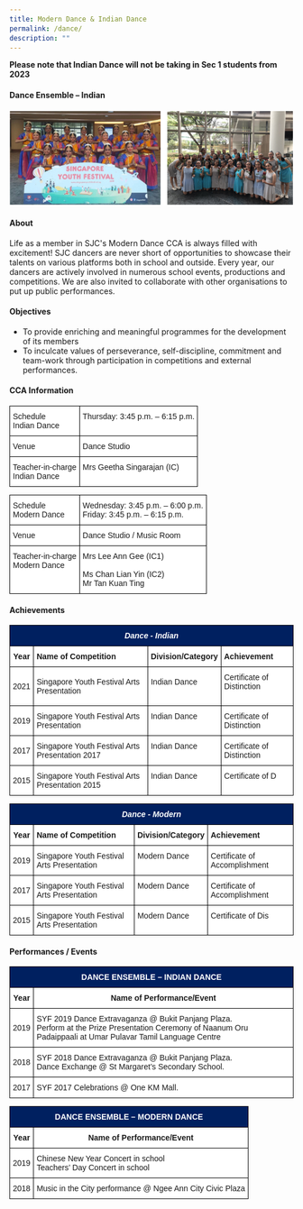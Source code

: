 ```yaml
---
title: Modern Dance & Indian Dance
permalink: /dance/
description: ""
---
```

**Please note that Indian Dance will not be taking in Sec 1 students from 2023**

#### **Dance Ensemble – Indian**


![](/images/CCA/Visual%20&amp;%20Performing%20Arts/Modern%20Dance%20&amp;%20Indian%20Dance/M1.png)

#### **About**


Life as a member in SJC's Modern Dance CCA is always filled with excitement! SJC dancers are never short of opportunities to showcase their talents on various platforms both in school and outside. Every year, our dancers are actively involved in numerous school events, productions and competitions. We are also invited to collaborate with other organisations to put up public performances.

#### **Objectives**


*   To provide enriching and meaningful programmes for the development of its members
*   To inculcate values of perseverance, self-discipline, commitment and team-work through participation in competitions and external performances.

#### **CCA Information**


<style type="text/css">
.tg  {border-collapse:collapse;border-spacing:0;}
.tg td{border-color:black;border-style:solid;border-width:1px;font-family:Arial, sans-serif;font-size:14px;
  overflow:hidden;padding:10px 5px;word-break:normal;}
.tg th{border-color:black;border-style:solid;border-width:1px;font-family:Arial, sans-serif;font-size:14px;
  font-weight:normal;overflow:hidden;padding:10px 5px;word-break:normal;}
.tg .tg-ktyi{background-color:#FFF;text-align:left;vertical-align:top}
</style>
<table class="tg">
<thead>
  <tr>
    <th class="tg-ktyi"><span style="background-color:initial">Schedule</span><br><span style="background-color:initial">Indian Dance</span></th>
    <th class="tg-ktyi"><span style="background-color:initial">Thursday: 3:45 p.m. – 6:15 p.m.</span></th>
  </tr>
</thead>
<tbody>
  <tr>
    <td class="tg-ktyi">Venue<br></td>
    <td class="tg-ktyi">Dance Studio</td>
  </tr>
  <tr>
    <td class="tg-ktyi"><span style="background-color:initial">Teacher-in-charge</span><br><span style="background-color:initial">Indian Dance</span></td>
    <td class="tg-ktyi">Mrs Geetha Singarajan (IC)</td>
  </tr>
</tbody>
</table>
  

<style type="text/css">
.tg  {border-collapse:collapse;border-spacing:0;}
.tg td{border-color:black;border-style:solid;border-width:1px;font-family:Arial, sans-serif;font-size:14px;
  overflow:hidden;padding:10px 5px;word-break:normal;}
.tg th{border-color:black;border-style:solid;border-width:1px;font-family:Arial, sans-serif;font-size:14px;
  font-weight:normal;overflow:hidden;padding:10px 5px;word-break:normal;}
.tg .tg-ktyi{background-color:#FFF;text-align:left;vertical-align:top}
</style>
<table class="tg">
<thead>
  <tr>
    <th class="tg-ktyi"><span style="background-color:initial">Schedule</span><br><span style="background-color:initial">Modern Dance</span></th>
    <th class="tg-ktyi"><span style="background-color:initial">Wednesday: 3:45 p.m. – 6:00 p.m.</span><br><span style="background-color:initial">Friday: 3:45 p.m. – 6:15 p.m.</span></th>
  </tr>
</thead>
<tbody>
  <tr>
    <td class="tg-ktyi">Venue<br></td>
    <td class="tg-ktyi">Dance Studio / Music Room</td>
  </tr>
  <tr>
    <td class="tg-ktyi"><span style="background-color:initial">Teacher-in-charge</span><br><span style="background-color:initial">Modern Dance</span></td>
    <td class="tg-ktyi"><span style="background-color:initial">Mrs Lee Ann Gee (IC1)</span><br><br>Ms Chan Lian Yin (IC2)<br>Mr Tan Kuan Ting</td>
  </tr>
</tbody>
</table>

#### **Achievements**


<style type="text/css">
.tg  {border-collapse:collapse;border-spacing:0;}
.tg td{border-color:black;border-style:solid;border-width:1px;font-family:Arial, sans-serif;font-size:14px;
  overflow:hidden;padding:10px 5px;word-break:normal;}
.tg th{border-color:black;border-style:solid;border-width:1px;font-family:Arial, sans-serif;font-size:14px;
  font-weight:normal;overflow:hidden;padding:10px 5px;word-break:normal;}
.tg .tg-ypk6{background-color:#002060;color:#FFF;font-style:italic;font-weight:bold;text-align:center;vertical-align:top}
.tg .tg-9hzb{background-color:#FFF;font-weight:bold;text-align:center;vertical-align:top}
.tg .tg-dgl5{background-color:#FFF;font-weight:bold;text-align:left;vertical-align:top}
.tg .tg-f4yw{background-color:#FFF;text-align:center;vertical-align:middle}
.tg .tg-zr06{background-color:#FFF;text-align:left;vertical-align:middle}
.tg .tg-ktyi{background-color:#FFF;text-align:left;vertical-align:top}
</style>
<table class="tg">
<thead>
  <tr>
    <th class="tg-ypk6" colspan="4">Dance - Indian<br></th>
  </tr>
</thead>
<tbody>
  <tr>
    <td class="tg-9hzb">Year<br></td>
    <td class="tg-dgl5">Name of Competition<br></td>
    <td class="tg-dgl5">Division/Category<br></td>
    <td class="tg-dgl5">Achievement<br></td>
  </tr>
  <tr>
    <td class="tg-f4yw"> 2021</td>
    <td class="tg-zr06">Singapore Youth Festival Arts Presentation</td>
    <td class="tg-zr06"> Indian Dance<br><br></td>
    <td class="tg-zr06">Certificate of Distinction <br><br></td>
  </tr>
  <tr>
    <td class="tg-f4yw">2019<br></td>
    <td class="tg-ktyi">Singapore Youth Festival Arts Presentation<br></td>
    <td class="tg-ktyi">Indian Dance<br></td>
    <td class="tg-ktyi">Certificate of Distinction<br></td>
  </tr>
  <tr>
    <td class="tg-f4yw">2017<br></td>
    <td class="tg-ktyi">Singapore Youth Festival Arts Presentation 2017<br></td>
    <td class="tg-ktyi">Indian Dance<br></td>
    <td class="tg-ktyi">Certificate of Distinction<br></td>
  </tr>
  <tr>
    <td class="tg-f4yw">2015<br></td>
    <td class="tg-ktyi">Singapore Youth Festival Arts Presentation 2015<br></td>
    <td class="tg-ktyi">Indian Dance<br></td>
    <td class="tg-ktyi">Certificate of D</td>
  </tr>
</tbody>
</table>
  

<style type="text/css">
.tg  {border-collapse:collapse;border-spacing:0;}
.tg td{border-color:black;border-style:solid;border-width:1px;font-family:Arial, sans-serif;font-size:14px;
  overflow:hidden;padding:10px 5px;word-break:normal;}
.tg th{border-color:black;border-style:solid;border-width:1px;font-family:Arial, sans-serif;font-size:14px;
  font-weight:normal;overflow:hidden;padding:10px 5px;word-break:normal;}
.tg .tg-ypk6{background-color:#002060;color:#FFF;font-style:italic;font-weight:bold;text-align:center;vertical-align:top}
.tg .tg-9hzb{background-color:#FFF;font-weight:bold;text-align:center;vertical-align:top}
.tg .tg-dgl5{background-color:#FFF;font-weight:bold;text-align:left;vertical-align:top}
.tg .tg-f4yw{background-color:#FFF;text-align:center;vertical-align:middle}
.tg .tg-ktyi{background-color:#FFF;text-align:left;vertical-align:top}
</style>
<table class="tg">
<thead>
  <tr>
    <th class="tg-ypk6" colspan="4">Dance - Modern<br></th>
  </tr>
</thead>
<tbody>
  <tr>
    <td class="tg-9hzb">Year<br></td>
    <td class="tg-dgl5">Name of Competition<br></td>
    <td class="tg-dgl5">Division/Category<br></td>
    <td class="tg-dgl5">Achievement<br></td>
  </tr>
  <tr>
    <td class="tg-f4yw">2019<br></td>
    <td class="tg-ktyi">Singapore Youth Festival Arts Presentation<br></td>
    <td class="tg-ktyi">Modern Dance<br></td>
    <td class="tg-ktyi">Certificate of Accomplishment<br></td>
  </tr>
  <tr>
    <td class="tg-f4yw">2017<br></td>
    <td class="tg-ktyi">Singapore Youth Festival Arts Presentation<br></td>
    <td class="tg-ktyi">Modern Dance<br></td>
    <td class="tg-ktyi">Certificate of Accomplishment<br></td>
  </tr>
  <tr>
    <td class="tg-f4yw">2015<br></td>
    <td class="tg-ktyi">Singapore Youth Festival Arts Presentation<br></td>
    <td class="tg-ktyi">Modern Dance<br></td>
    <td class="tg-ktyi">Certificate of Dis</td>
  </tr>
</tbody>
</table>

#### **Performances / Events**


<style type="text/css">
.tg  {border-collapse:collapse;border-spacing:0;}
.tg td{border-color:black;border-style:solid;border-width:1px;font-family:Arial, sans-serif;font-size:14px;
  overflow:hidden;padding:10px 5px;word-break:normal;}
.tg th{border-color:black;border-style:solid;border-width:1px;font-family:Arial, sans-serif;font-size:14px;
  font-weight:normal;overflow:hidden;padding:10px 5px;word-break:normal;}
.tg .tg-t6c5{background-color:#002060;color:#FFF;font-weight:bold;text-align:center;vertical-align:top}
.tg .tg-9hzb{background-color:#FFF;font-weight:bold;text-align:center;vertical-align:top}
.tg .tg-f4yw{background-color:#FFF;text-align:center;vertical-align:middle}
.tg .tg-ktyi{background-color:#FFF;text-align:left;vertical-align:top}
.tg .tg-zr06{background-color:#FFF;text-align:left;vertical-align:middle}
</style>
<table class="tg">
<thead>
  <tr>
    <th class="tg-t6c5" colspan="2">DANCE ENSEMBLE – INDIAN DANCE<br></th>
  </tr>
</thead>
<tbody>
  <tr>
    <td class="tg-9hzb">Year<br></td>
    <td class="tg-9hzb">Name of Performance/Event<br></td>
  </tr>
  <tr>
    <td class="tg-f4yw">2019<br></td>
    <td class="tg-ktyi"><span style="background-color:initial">SYF 2019 Dance Extravaganza @ Bukit Panjang Plaza.</span><br><span style="background-color:initial">Perform at the Prize Presentation Ceremony of Naanum Oru Padaippaali at Umar Pulavar Tamil Language Centre</span></td>
  </tr>
  <tr>
    <td class="tg-f4yw">2018<br></td>
    <td class="tg-ktyi"><span style="background-color:initial">SYF 2018 Dance Extravaganza @ Bukit Panjang Plaza.</span><br><span style="background-color:initial">Dance Exchange @ St Margaret’s Secondary School.</span></td>
  </tr>
  <tr>
    <td class="tg-f4yw">2017<br></td>
    <td class="tg-zr06">SYF 2017 Celebrations @ One KM Mall.</td>
  </tr>
</tbody>
</table>
  

<style type="text/css">
.tg  {border-collapse:collapse;border-spacing:0;}
.tg td{border-color:black;border-style:solid;border-width:1px;font-family:Arial, sans-serif;font-size:14px;
  overflow:hidden;padding:10px 5px;word-break:normal;}
.tg th{border-color:black;border-style:solid;border-width:1px;font-family:Arial, sans-serif;font-size:14px;
  font-weight:normal;overflow:hidden;padding:10px 5px;word-break:normal;}
.tg .tg-t6c5{background-color:#002060;color:#FFF;font-weight:bold;text-align:center;vertical-align:top}
.tg .tg-9hzb{background-color:#FFF;font-weight:bold;text-align:center;vertical-align:top}
.tg .tg-f4yw{background-color:#FFF;text-align:center;vertical-align:middle}
.tg .tg-ktyi{background-color:#FFF;text-align:left;vertical-align:top}
</style>
<table class="tg">
<thead>
  <tr>
    <th class="tg-t6c5" colspan="2">DANCE ENSEMBLE – MODERN DANCE<br></th>
  </tr>
</thead>
<tbody>
  <tr>
    <td class="tg-9hzb">Year<br></td>
    <td class="tg-9hzb">Name of Performance/Event<br></td>
  </tr>
  <tr>
    <td class="tg-f4yw">2019<br></td>
    <td class="tg-ktyi">Chinese New Year Concert in school<br>Teachers’ Day Concert in school</td>
  </tr>
  <tr>
    <td class="tg-f4yw">2018<br></td>
    <td class="tg-ktyi">Music in the City performance @ Ngee Ann City Civic Plaza</td>
  </tr>
</tbody>
</table>